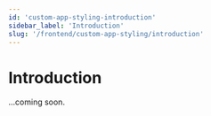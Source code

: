 ```yaml
---
id: 'custom-app-styling-introduction'
sidebar_label: 'Introduction'
slug: '/frontend/custom-app-styling/introduction'
---
```


# Introduction

...coming soon.
